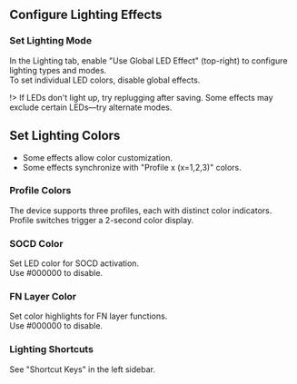 
## Configure Lighting Effects  

### Set Lighting Mode  
In the Lighting tab, enable "Use Global LED Effect" (top-right) to configure lighting types and modes.  
To set individual LED colors, disable global effects.  

!> If LEDs don't light up, try replugging after saving. Some effects may exclude certain LEDs—try alternate modes.  

## Set Lighting Colors  
- Some effects allow color customization.  
- Some effects synchronize with "Profile x (x=1,2,3)" colors.  

### Profile Colors  
The device supports three profiles, each with distinct color indicators.  
Profile switches trigger a 2-second color display.  

### SOCD Color  
Set LED color for SOCD activation.  
Use #000000 to disable.  

### FN Layer Color  
Set color highlights for FN layer functions.  
Use #000000 to disable.  

### Lighting Shortcuts  
See "Shortcut Keys" in the left sidebar.  